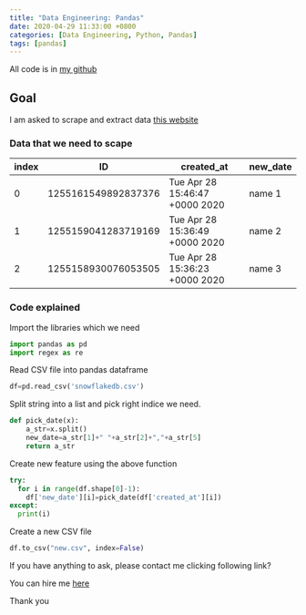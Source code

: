 ```yaml
---
title: "Data Engineering: Pandas"
date: 2020-04-29 11:33:00 +0800
categories: [Data Engineering, Python, Pandas]
tags: [pandas]
---
```



All code is in [my github](https://github.com/byambaa1982/snowflake_data_scrape/blob/master/)

## Goal

I am asked to scrape and extract data [this website](https://snowflakecommunity.force.com/s/global-search/%40uri#q=snowflake&t=All&sort=relevancy&f:Type=[Answers]) 


### Data that we need to scape

index| ID                 |               created_at              |      new_date
-----| -------------------| --------------------------------------| ----------------|
0    | 1255161549892837376| Tue Apr 28 15:46:47 +0000 2020| name 1| Apr 28,2020     |
1    | 1255159041283719169| Tue Apr 28 15:36:49 +0000 2020| name 2| Apr 28,2020     | 
2    | 1255158930076053505| Tue Apr 28 15:36:23 +0000 2020| name 3| Apr 28,2020     |         

### Code explained 

Import the libraries which we need

```python 
import pandas as pd
import regex as re
```
Read CSV file into pandas dataframe
```python
df=pd.read_csv('snowflakedb.csv')
```
Split string into a list and pick right indice we need. 

```python
def pick_date(x):
	a_str=x.split()
	new_date=a_str[1]+" "+a_str[2]+","+a_str[5]
	return a_str
```
Create new feature using the above function
```python
try:
  for i in range(df.shape[0]-1):
    df['new_date'][i]=pick_date(df['created_at'][i])
except:
  print(i)
```

Create a new CSV file 

```python
df.to_csv("new.csv", index=False)
```

If you have anything to ask, please contact me clicking following link?


You can hire me [here](https://www.fiverr.com/coderjs)

Thank you